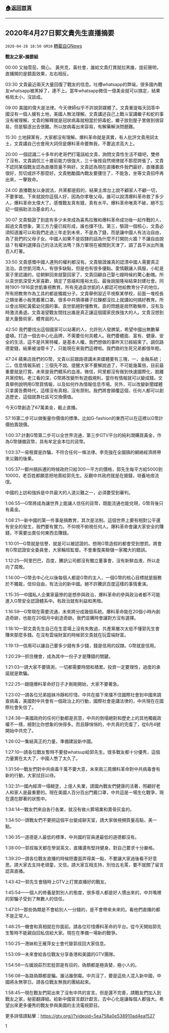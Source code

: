 ###  [:house:返回首頁](https://github.com/ourhimalayas/txt)
---

## 2020年4月27日郭文貴先生直播摘要
`2020-04-28 18:50 GM10` [轉載自GNews](https://gnews.org/zh-hant/188047/)

**戰友之家•摘要組**

00:00 又抽雪茄，開心。 黃夾克，黃社會，誰給文貴打賞就拉黑誰，提前聲明，直播開的是鏡面效果，左右相反。

03:30 文貴最近兩天大量回復了戰友的信息。吐槽whatsapp的弊端，很多國內戰友whatsapp被黑掉了，連不上。當年whatsapp微信一億美金就可以搞定，結果格局太小，沒談成。

09:00 美國的偉大是法律。今天律師似乎不許說郭媒體了。文貴重提每天回答中國沒有一個人擁有土地，美國人無法理解。文貴講述自己上戰斗室講蠍子和蛇的事沒有被理解。文貴的解釋就是冠狀病毒就相當於把毒蛇，蠍子放到屋子里做到很容易，但是驅逐出去很難。所以放病毒出來容易，有解藥解決問題難。

15:30 土地歸黨有，大家都沒有理解。爆料革命就是真實，有人批評文貴用詞太土，文貴講自己也會用大詞但是爆料革命要無我，不要追求高大上。

20:00 一個認識二十多年的老哥們打電話給文貴，詢問文貴性生活不錯吧，雙修了沒有。文貴調侃三十歲前能力很強大，三十後按自然規律就不那麼誇張了。文貴不認同某個戰友認為直播質量不夠好。文貴認為現在直播軟件我們最好，直播畫面很好，剪切或許不那麼好。文貴勉勵國內戰友要摟住了，不能急，坐等文貴招呼再出來，一擊致命。

24:00 直播戰友以身說法，共黨都是假的，結果主席台上說不顧家人不顧一切，不要爹娘。下來就說你這個人好，因為你孝敬父母。誰可以說清爆料革命救了多少人，爆料革命太偉大了。感慨戰友真有錢，真有水平。爆料革命唯真不破，絕不忘記一個捐助法治基金的人。

30:07 文貴驗證了到底有多少未來成為喜馬拉雅和爆料革命成功後一起作戰的人，超過文貴想象，第三方力量已經形成，誰也擋不住。第三，驗證一個核心，文貴必須知道誰可以和我們走過三年走到未來，不是為了錢，而是讓中國人有法治自由，為了我們的父母子女。中國人如果不是奴隸的話為什麼不打開防火牆？不讓自由說話？有權利選擇自己的活法死法嗎？孫力軍現在被關到天津了，調了昌平派出所幾百人盯著。

33:50 文貴感慨中國人連狗的權利都沒有。文貴驗證誰真的認清中國人需要真正法治。袁世凱河南人，有很多缺點，但是也有很多優點。愛情觀讓人佩服，小紅是窯子里認識的，從朝鮮回來就娶回家了，文貴回顧自己娶七嫂時候的驚心動魄。所以袁世凱深受大家喜歡，搞定了慈禧和隆裕太后。最後說服隆裕結束封建社會。同時1901-1916袁世凱重視教育。所有見過袁世凱的人都認可他給教育分子的地位。所有把教育作為工具的都是獨裁分子。文貴舉例習近平視察某學校，前面一堆校長之類坐著小板凳戴著口罩。很多中共領導褲子拉鍊都沒拉上就講如何搞好教育。所以會出現紅黃藍幼兒園的事。袁世凱絕對懂教育。袁的問題是居然敢稱帝，沒有及時激流勇退。文貴渴望戰友間找出誰是真正讓這個國家民族強大的人。文貴沒想到是大量藝術家，體育屆的人。

42:50 我們要找出這個國家可以站著的人，允許別人發脾氣，希望中國出無數華盛頓。打造一個去中心化品牌，不需要任何具體人。我們要體面、富有、健康、安全的生活，這不是共黨特權，是基本人權。我們想做的事昨天已經結束了。調侃路德愛錢，結果被油管卡了，只能現在來我們這裡啦。我們救的生死兄弟都很年輕。

47:24 蘋果店我們的G幣，文貴以前跟路德講未來媒體要有三塊，一，金融系統；二，信息情報系統；三個先不說。提醒大家不要解說過了，不可能幾萬倍，目前最重要就是打賞。未來是我們體系的血液。微信，阿里都沒有做到快速國際化，脫離共黨控制。老江看的深，G幣將改變所有遊戲規則，當你有情報就可以變成錢。文貴舉例說明用G幣買情報，以及如何作為情報信息市場。另外，可以改變新聞媒體只拿廣告費時代，這樣沒有真相，沒有原則。我們將會顛覆這個，任何人都可以創造歷史，這個就靠社區可交換價值。

今天G幣創造了67萬美金，截止直播。

57:16第二步可以做衡量你價值的標準。比如G-fashion的東西可以在這裡以G幣計價拍賣競價。

1:00:37:計劃G幣第二步可以全世界流通，第三步GTV平台的純利潤購買黃金，作為G幣儲備貨幣，具有牟定金本位的貨幣。

1:03:37—易租寶是詐騙，不符合任何一條法律。李克強在全國搞的網絡經濟將帶來災難的後果。

1:05:37—鄭州搞拆遷的時候政府只給300一平方的價格，郭先生每平方給5000到10000，老百姓都願意把地賣給郭先生。反觀中共政府就是在搶錢，培養地痞流氓。

中國的上訪和強拆是中共最大的人道災難之一，必須要受到審判。

1:06:55—G幣將成為讓世界上能讓人信任的貨幣，既能流通也能兌現，G幣背後只有黃金。

1:08:21—新中國的第一件事是搞教育，其次是法制。這個世界上要有相對公平還有安全的發生，我們要有實力。不仰視不俯視任何人。爆料革命會讓大家安全的賺錢，不需要出賣任何東西去賺錢。

1:10:01—G幣就是信譽，就是可以被認證的。想用G幣造假的都會受到懲罰。將會有G幣認證安全委員會，大家輪班監督。不會重復美聯儲一家獨大的錯誤。

1:12:25—阿里巴巴，百度，騰訊公司都沒有獨立董事會，沒有新鮮血液，所以走向了腐敗。

1:14:00—G幣去中心化以後每個人都是G幣的主人，一個G幣的核心目標就是服務於不獨裁，信仰自由，有法治的新中國。絕不許騰訊百度這樣的事情重演。

1:15:35—中國私人企業家最慘的是想參與政治，爆料革命的參與政治者都不可能進入G幣安全認證體系中。有政治就有利益和黑暗。

1:16:59—G幣現在需要流通，未來將分成幾個系統。爆料革命能在20個小時內創造奇跡，也能在20個月中創造奇跡。我們並購時會讓對方沒有選擇。

1:18:10—郭文貴先生自己在生意場上沒有失敗過，共產黨層次太低不懂郭先生會賺來那麼多錢。在沒有雲端財富的時候郭文貴就在玩雲端財富。

1:19:13—信用可以讓自己要多少錢有多少錢，錢是信用的奴隸。G幣就是信用。

1:20:29—抓住機會，成為其中一份子才是賺錢的關鍵。

1:21:03—請大家不要猜測，一切都需要時間和積累。投資一定要理性，過度的承諾就是欺騙。

1:22:25—跟隨爆料革命好日子才剛剛開始，大家不要著急。

1:23:02—請各位兄弟姐妹冷靜和珍惜，中共在接下來擋不住國際社會到中國來調查病毒，美國對中共會有一個政治上的行動，國際社會是講法律的，中共現在在國際社會失信了。

1:24:38—美國政府的任何行動都是民意，中共的倒塌絕對和歷史上的其他獨裁政權不一樣，絕對比你想象的快得多。而且靜悄悄的，中共真的完蛋了，從6月4號開始中共完了。

1:26:02—集結真正的力量，準備建設新中國。

1:27:10—請各位戰友暫時不要發whatsup給郭先生。很多戰友都十分優秀，這個力量實在太大了，中國人憋了太久了。

1:31:56—戰友們對中共病毒千萬不要大意，未來兩三周爆料革命對中共病毒會有新的行動，大家拭目以待。

1:32:31—國內經濟一塌糊塗，上億人失業，請國內戰友們健康的活著，照顧好老人和家人是最重要的。現在美國人百分百出門戴口罩，中共這是一場生化戰爭，現在還在膠著的狀態中。

1:34:14—戰友們來自各行各業，就沒有做火葬場業和賣骨灰盒的。

1:34:50—請戰友們不要把這個平台變成聊天室，請大家做視頻質量高點，美一點。

1:36:35—道德是人最低的標準，中共國的官員連最低的道德都沒有。

1:38:00—郭叔每天都在學習英文，直播還有堅持健身。對自己要求十分嚴格。

1:39:20—請各位戰友直播的時候把畫面弄得美一點，不要讓大家過後看不好意思。請大家去支持老頑童，文信。請大家互相支持，別怕五毛罵，要不就關了留言認真直播。

1:43:42—郭先生會隨時上GTV上打賞直播好的戰友。

1:45:54—一個人的修養是對別人的態度，很多壞人都是好人慣出來的，中共嘴裡的郭騙子受到了無數人的信任。

1:47:01—那些偽類是不會給別人一分錢的，是不會帶來未來的。看他們直播的都不是正常人。

1:48:25—機會和真相就在你面前。請各位珍惜爆料革命的平台。從今天開始郭先生暫時不能親自回私信給大家。現在在準備一場新的戰爭。

1:50:25—港妹和王雁萍女士會代替郭叔回大家信息。

1:53:09—未來會給各位戰友分享香港和美國的GTV團隊。

1:54:56—左媛說莊烈宏挺郭是有目的，偽類都是極貪婪，極小人的。

1:56:08—各路偽類都是騙。誰沾誰倒霉。中共沒了，要是這些人混入新中國，中國將永無寧日。請各位戰友無我的團結起來。

1:58:45—現在戰友們寫出來了沒有中共的宣言。但是還不完善，請戰友們加入到戰友之家，秘密翻譯組。給新中國宣言獻計獻言。去中心化是讓每個人都強大。希望出來更多優秀的戰友參與美國的主流電視節目。

更多詳情請點擊：https://gtv.org//?videoid=5ea758a0e538910ad4eaf527



1
